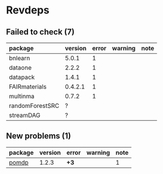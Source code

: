 # Revdeps

## Failed to check (7)

|package         |version |error |warning |note |
|:---------------|:-------|:-----|:-------|:----|
|bnlearn         |5.0.1   |1     |        |     |
|dataone         |2.2.2   |1     |        |     |
|datapack        |1.4.1   |1     |        |     |
|FAIRmaterials   |0.4.2.1 |1     |        |     |
|multinma        |0.7.2   |1     |        |     |
|randomForestSRC |?       |      |        |     |
|streamDAG       |?       |      |        |     |

## New problems (1)

|package |version |error  |warning |note |
|:-------|:-------|:------|:-------|:----|
|[pomdp](problems.md#pomdp)|1.2.3   |__+3__ |        |1    |

